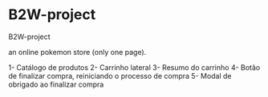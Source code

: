 # B2W-project
B2W-project

an online pokemon store (only one page).

1- Catálogo de produtos
2- Carrinho lateral
3- Resumo do carrinho
4- Botão de finalizar compra, reiniciando o processo de compra
5- Modal de obrigado ao finalizar compra
